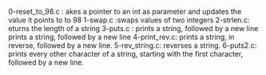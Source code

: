 0-reset_to_98.c : akes a pointer to an int as parameter and updates the value it points to to 98
1-swap.c :swaps values of two integers
2-strlen.c: eturns the length of a string
3-puts.c : prints a string, followed by a new line
prints a string, followed by a new line
4-print_rev.c: prints a string, in reverse, followed by a new line.
5-rev_string.c: reverses a string.
6-puts2.c: prints every other character of a string, starting with the first character, followed by a new line.
